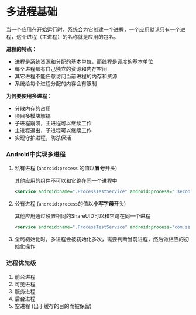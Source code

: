 # 多进程基础

当一个应用在开始运行时，系统会为它创建一个进程，一个应用默认只有一个进程，这个进程（主进程）的名称就是应用的包名。

**进程的特点：**

- 进程是系统资源和分配的基本单位，而线程是调度的基本单位
- 每个进程都有自己独立的资源和内存空间
- 其它进程不能任意访问当前进程的内存和资源
- 系统给每个进程分配的内存会有限制

**为何要使用多进程：**

- 分散内存的占用
- 项目多模块解耦
- 子进程崩溃，主进程可以继续工作
- 主进程退出，子进程可以继续工作
- 实现守护进程，防杀保活

### Android中实现多进程

1. 私有进程 (`android:process` 的值以**冒号**开头)

    其他应用的组件不可以和它跑在同一个进程中

    ```xml
    <service android:name=".ProcessTestService" android:process=":secondProcess"/>
    ```

2. 公有进程 (`android:process`的值以**小写字母**开头)

    其他应用通过设置相同的ShareUID可以和它跑在同一个进程

    ```xml
    <service android:name=".ProcessTestService" android:process="com.secondProcess"/>
    ```

3. 全局初始化时，多进程会被初始化多次，需要判断当前进程，然后做相应的初始化操作

### 进程优先级

1. 前台进程
2. 可见进程
3. 服务进程
4. 后台进程
5. 空进程 (出于缓存的目的而被保留)

